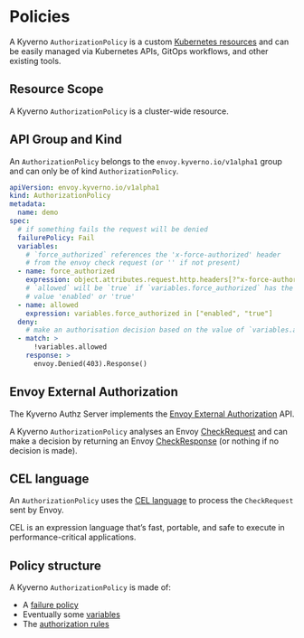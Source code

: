 # Policies

A Kyverno `AuthorizationPolicy` is a custom [Kubernetes resources](https://kubernetes.io/docs/concepts/extend-kubernetes/api-extension/custom-resources/) and can be easily managed via Kubernetes APIs, GitOps workflows, and other existing tools.

## Resource Scope

A Kyverno `AuthorizationPolicy` is a cluster-wide resource.

## API Group and Kind

An `AuthorizationPolicy` belongs to the `envoy.kyverno.io/v1alpha1` group and can only be of kind `AuthorizationPolicy`.

```yaml
apiVersion: envoy.kyverno.io/v1alpha1
kind: AuthorizationPolicy
metadata:
  name: demo
spec:
  # if something fails the request will be denied
  failurePolicy: Fail
  variables:
    # `force_authorized` references the 'x-force-authorized' header
    # from the envoy check request (or '' if not present)
  - name: force_authorized
    expression: object.attributes.request.http.headers[?"x-force-authorized"].orValue("")
    # `allowed` will be `true` if `variables.force_authorized` has the
    # value 'enabled' or 'true'
  - name: allowed
    expression: variables.force_authorized in ["enabled", "true"]
  deny:
    # make an authorisation decision based on the value of `variables.allowed`
  - match: >
      !variables.allowed
    response: >
      envoy.Denied(403).Response()
```

## Envoy External Authorization

The Kyverno Authz Server implements the [Envoy External Authorization](https://www.envoyproxy.io/docs/envoy/latest/intro/arch_overview/security/ext_authz_filter) API.

A Kyverno `AuthorizationPolicy` analyses an Envoy [CheckRequest](https://www.envoyproxy.io/docs/envoy/latest/api-v3/service/auth/v3/external_auth.proto#service-auth-v3-checkrequest) and can make a decision by returning an Envoy [CheckResponse](https://www.envoyproxy.io/docs/envoy/latest/api-v3/service/auth/v3/external_auth.proto#service-auth-v3-checkresponse) (or nothing if no decision is made).

## CEL language

An `AuthorizationPolicy` uses the [CEL language](https://github.com/google/cel-spec) to process the `CheckRequest` sent by Envoy.

CEL is an expression language that’s fast, portable, and safe to execute in performance-critical applications.

## Policy structure

A Kyverno `AuthorizationPolicy` is made of:

- A [failure policy](./failure-policy.md)
- Eventually some [variables](./variables.md)
- The [authorization rules](./authorization-rules.md)
